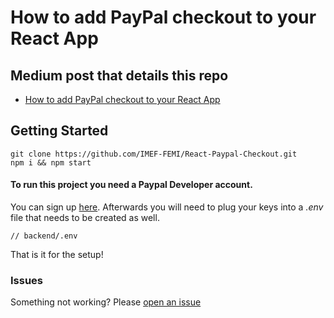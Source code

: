 # How to add PayPal checkout to your React App


## Medium post that details this repo
* [How to add PayPal checkout to your React App](https://medium.com/@bolajifemi28/how-to-add-paypal-checkout-to-your-react-app-37d44c58a896)

## Getting Started

```
git clone https://github.com/IMEF-FEMI/React-Paypal-Checkout.git
npm i && npm start
```

#### To run this project you need a Paypal Developer account. 
You can sign up [here](https://developer.paypal.com/developer/applications/).  Afterwards you will need to plug your keys into a *.env* file that needs to be created as well. 

```shell
// backend/.env
```

That is it for the setup!

### Issues

Something not working?  Please [open an issue](https://github.com/IMEF-FEMI/Twitter-Status-Updater/issues)